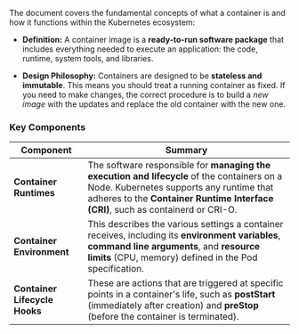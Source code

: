 
The document covers the fundamental concepts of what a container is and how it functions within the Kubernetes ecosystem:

- **Definition:** A container image is a **ready-to-run software package** that includes everything needed to execute an application: the code, runtime, system tools, and libraries.
    
- **Design Philosophy:** Containers are designed to be **stateless and immutable**. This means you should treat a running container as fixed. If you need to make changes, the correct procedure is to build a _new image_ with the updates and replace the old container with the new one.
    

### Key Components

|Component|Summary|
|---|---|
|**Container Runtimes**|The software responsible for **managing the execution and lifecycle** of the containers on a Node. Kubernetes supports any runtime that adheres to the **Container Runtime Interface (CRI)**, such as containerd or CRI-O.|
|**Container Environment**|This describes the various settings a container receives, including its **environment variables**, **command line arguments**, and **resource limits** (CPU, memory) defined in the Pod specification.|
|**Container Lifecycle Hooks**|These are actions that are triggered at specific points in a container's life, such as **postStart** (immediately after creation) and **preStop** (before the container is terminated).|